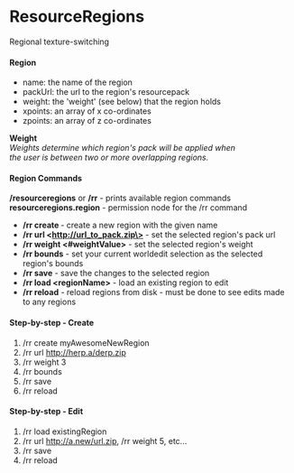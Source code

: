 ResourceRegions
===============

Regional texture-switching

#### Region

- name: the name of the region
- packUrl: the url to the region's resourcepack
- weight: the 'weight' (see below) that the region holds
- xpoints: an array of x co-ordinates
- zpoints: an array of z co-ordinates
 
<b>Weight</b><br>
<i>Weights determine which region's pack will be applied when<br>
the user is between two or more overlapping regions.</i>

#### Region Commands
<b>/resourceregions</b> or <b>/rr</b> - prints available region commands<br>
<b>resourceregions.region</b> - permission node for the /rr command

- <b>/rr create <regionName></b> - create a new region with the given name
- <b>/rr url \<http://url_to_pack.zip\></b> - set the selected region's pack url
- <b>/rr weight \<#weightValue\></b> - set the selected region's weight
- <b>/rr bounds</b> - set your current worldedit selection as the selected region's bounds
- <b>/rr save</b> - save the changes to the selected region
- <b>/rr load \<regionName\></b> - load an existing region to edit
- <b>/rr reload</b> - reload regions from disk - must be done to see edits made to any regions

#### Step-by-step - Create
1. /rr create myAwesomeNewRegion
2. /rr url http://herp.a/derp.zip
3. /rr weight 3
4. /rr bounds
5. /rr save
6. /rr reload

#### Step-by-step - Edit
1. /rr load existingRegion
2. /rr url http://a.new/url.zip, /rr weight 5, etc...
3. /rr save
4. /rr reload
